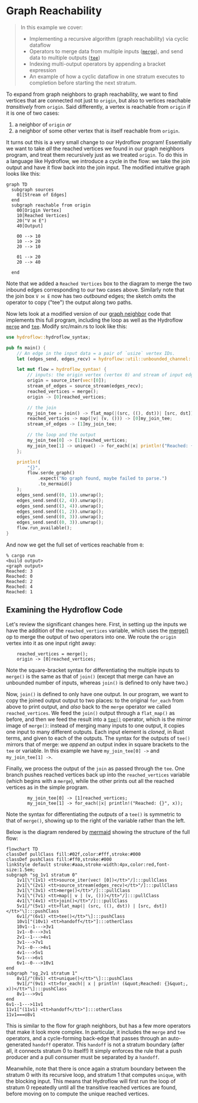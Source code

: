 # Graph Reachability
> In this example we cover:
> * Implementing a recursive algorithm (graph reachability) via cyclic dataflow
> * Operators to merge data from multiple inputs ([`merge`](./surface_ops.gen.md#merge)), and send data to multiple outputs ([`tee`](./surface_ops.gen.md#tee))
> * Indexing multi-output operators by appending a bracket expression
> * An example of how a cyclic dataflow in one stratum executes to completion before starting the next stratum. 


To expand from graph neighbors to graph reachability, we want to find vertices that are connected not just to `origin`,
but also to vertices reachable *transitively* from `origin`. Said differently, a vertex is reachable from `origin` if it is
one of two cases: 
1. a neighbor of `origin` *or* 
2. a neighbor of some other vertex that is itself reachable from `origin`. 

It turns out this is a very small change to our Hydroflow program! Essentially we want to take *all* the reached vertices we found in our graph neighbors program,
and treat them recursively just as we treated `origin`.
To do this in a language like Hydroflow, we introduce a cycle in the flow:
we take the join output and have it
flow back into the join input. The modified intuitive graph looks like this:

```mermaid
graph TD
  subgraph sources
    01[Stream of Edges]
  end
  subgraph reachable from origin
    00[Origin Vertex]
    10[Reached Vertices]
    20("V ⨝ E")
    40[Output]

    00 --> 10
    10 --> 20
    20 --> 10

    01 --> 20
    20 --> 40
    
  end
```
Note that we added a `Reached Vertices` box to the diagram to merge the two inbound edges corresponding to our 
two cases above. Similarly note that the join box `V ⨝ E` now has two _outbound_ edges; the sketch omits the operator 
to copy ("tee") the output along 
two paths.

Now lets look at a modified version of our [graph neighbor](example_4_neighbors.md) code that implements this full program, including the loop as well as the Hydroflow [`merge`](./surface_ops.gen.md#merge) and [`tee`](./surface_ops.gen.md#tee).
Modify src/main.rs to look like this:

```rust
use hydroflow::hydroflow_syntax;

pub fn main() {
    // An edge in the input data = a pair of `usize` vertex IDs.
    let (edges_send, edges_recv) = hydroflow::util::unbounded_channel::<(usize, usize)>();

    let mut flow = hydroflow_syntax! {
        // inputs: the origin vertex (vertex 0) and stream of input edges
        origin = source_iter(vec![0]);
        stream_of_edges = source_stream(edges_recv);
        reached_vertices = merge();
        origin -> [0]reached_vertices;

        // the join
        my_join_tee = join() -> flat_map(|(src, ((), dst))| [src, dst]) -> tee();
        reached_vertices -> map(|v| (v, ())) -> [0]my_join_tee;
        stream_of_edges -> [1]my_join_tee;

        // the loop and the output
        my_join_tee[0] -> [1]reached_vertices;
        my_join_tee[1] -> unique() -> for_each(|x| println!("Reached: {}", x));
    };

    println!(
        "{}",
        flow.serde_graph()
            .expect("No graph found, maybe failed to parse.")
            .to_mermaid()
    );
    edges_send.send((0, 1)).unwrap();
    edges_send.send((2, 4)).unwrap();
    edges_send.send((3, 4)).unwrap();
    edges_send.send((1, 2)).unwrap();
    edges_send.send((0, 3)).unwrap();
    edges_send.send((0, 3)).unwrap();
    flow.run_available();
}
```

And now we get the full set of vertices reachable from `0`:
```console
% cargo run
<build output>
<graph output>
Reached: 3
Reached: 0
Reached: 2
Reached: 4
Reached: 1
```

## Examining the Hydroflow Code
Let's review the significant changes here. First, in setting up the inputs we have the 
addition of the `reached_vertices` variable, which uses the [merge()](./surface_ops.gen.md#merge) 
op to merge the output of two operators into one. 
We route the `origin` vertex into it as one input right away:
```rust,ignore
    reached_vertices = merge();
    origin -> [0]reached_vertices;
```
Note the square-bracket syntax for differentiating the multiple inputs to `merge()`
is the same as that of `join()` (except that merge can have an unbounded number of inputs,
whereas `join()` is defined to only have two.)

Now, `join()` is defined to only have one output. In our program, we want to copy 
the joined output 
output to two places: to the original `for_each` from above to print output, and *also* 
back to the `merge` operator we called `reached_vertices`.
We feed the `join()` output 
through a `flat_map()` as before, and then we feed the result into a [`tee()`](./surface_ops.gen.md#tee) operator,
which is the mirror image of `merge()`:  instead of merging many inputs to one output, 
it copies one input to many different outputs.  Each input element is _cloned_, in Rust terms, and
given to each of the outputs. The syntax for the outputs of `tee()` mirrors that of merge: we *append* 
an output index in square brackets to the `tee` or variable. In this example we have
`my_join_tee[0] ->` and `my_join_tee[1] ->`.

Finally, we process the output of the `join` as passed through the `tee`.
One branch pushes reached vertices back up into the `reached_vertices` variable (which begins with a `merge`), while the other
prints out all the reached vertices as in the simple program.
```rust,ignore
        my_join_tee[0] -> [1]reached_vertices;
        my_join_tee[1] -> for_each(|x| println!("Reached: {}", x));
```
Note the syntax for differentiating the *outputs* of a `tee()` is symmetric to that of `merge()`, 
showing up to the right of the variable rather than the left.

Below is the diagram rendered by [mermaid](https://mermaid-js.github.io/) showing
the structure of the full flow:
```mermaid
flowchart TD
classDef pullClass fill:#02f,color:#fff,stroke:#000
classDef pushClass fill:#ff0,stroke:#000
linkStyle default stroke:#aaa,stroke-width:4px,color:red,font-size:1.5em;
subgraph "sg_1v1 stratum 0"
    1v1[\"(1v1) <tt>source_iter(vec! [0])</tt>"/]:::pullClass
    2v1[\"(2v1) <tt>source_stream(edges_recv)</tt>"/]:::pullClass
    3v1[\"(3v1) <tt>merge()</tt>"/]:::pullClass
    7v1[\"(7v1) <tt>map(| v | (v, ()))</tt>"/]:::pullClass
    4v1[\"(4v1) <tt>join()</tt>"/]:::pullClass
    5v1[/"(5v1) <tt>flat_map(| (src, ((), dst)) | [src, dst])</tt>"\]:::pushClass
    6v1[/"(6v1) <tt>tee()</tt>"\]:::pushClass
    10v1["(10v1) <tt>handoff</tt>"]:::otherClass
    10v1--1--->3v1
    1v1--0--->3v1
    2v1--1--->4v1
    3v1--->7v1
    7v1--0--->4v1
    4v1--->5v1
    5v1--->6v1
    6v1--0--->10v1
end
subgraph "sg_2v1 stratum 1"
    8v1[/"(8v1) <tt>unique()</tt>"\]:::pushClass
    9v1[/"(9v1) <tt>for_each(| x | println! (&quot;Reached: {}&quot;, x))</tt>"\]:::pushClass
    8v1--->9v1
end
6v1--1--->11v1
11v1["(11v1) <tt>handoff</tt>"]:::otherClass
11v1===o8v1
```
This is similar to the flow for graph neighbors, but has a few more operators that make it look
more complex. In particular, it includes the `merge` and `tee` operators, and a cycle-forming back-edge 
that passes through an auto-generated `handoff` operator. This `handoff` is not a stratum boundary (after all, it connects stratum 0 to itself!) It simply enforces the rule that a push producer and a pull consumer must be separated by a `handoff`. 

Meanwhile, note that there is once again a stratum boundary between the stratum 0 with its recursive loop, and stratum 1 that computes `unique`, with the blocking input. This means that Hydroflow will first run the loop of stratum 0 repeatedly until all the transitive reached vertices are found, before moving on to compute the unique reached vertices.
